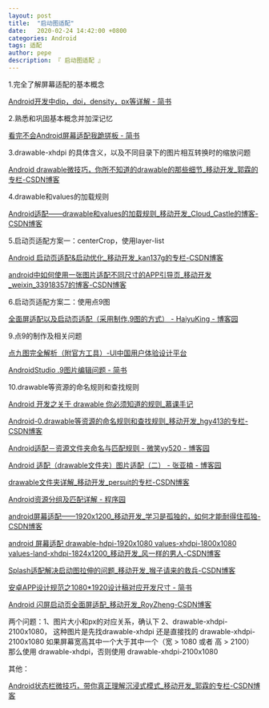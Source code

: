 ```yaml
---
layout: post
title:  "启动图适配"
date:   2020-02-24 14:42:00 +0800
categories: Android
tags: 适配
author: pepe
description: 『 启动图适配 』
---
```


1.完全了解屏幕适配的基本概念

[Android开发中dip，dpi，density，px等详解 - 简书](https://www.jianshu.com/p/cd66b7e01d4a/)

2.熟悉和巩固基本概念并加深记忆

[看完不会Android屏幕适配我跪搓板 - 简书](https://www.jianshu.com/p/5678f23faed3)

3.drawable-xhdpi 的具体含义，以及不同目录下的图片相互转换时的缩放问题

[Android drawable微技巧，你所不知道的drawable的那些细节_移动开发_郭霖的专栏-CSDN博客](https://blog.csdn.net/guolin_blog/article/details/50727753)

4.drawable和values的加载规则

[Android适配——drawable和values的加载规则_移动开发_Cloud_Castle的博客-CSDN博客](https://blog.csdn.net/cloud_castle/article/details/52313858)

5.启动页适配方案一：centerCrop，使用layer-list

[Android 启动页适配&启动优化_移动开发_kan137g的专栏-CSDN博客](https://blog.csdn.net/kan137g/article/details/86617122)

[android中如何使用一张图片适配不同尺寸的APP引导页_移动开发_weixin_33918357的博客-CSDN博客](https://blog.csdn.net/weixin_33918357/article/details/89871091)

6.启动页适配方案二：使用点9图

[全面屏适配以及启动页适配（采用制作.9图的方式） - HaiyuKing - 博客园](https://www.cnblogs.com/whycxb/p/9737613.html)

9.点9的制作及相关问题

[点九图完全解析（附官方工具）-UI中国用户体验设计平台](https://www.ui.cn/detail/290941.html)

[AndroidStudio .9图片编辑问题 - 简书](https://www.jianshu.com/p/b9757830fa6a)

10.drawable等资源的命名规则和查找规则


[Android 开发之关于 drawable 你必须知道的规则_慕课手记](https://www.imooc.com/article/42283)

[Android-0.drawable等资源的命名规则和查找规则_移动开发_hgy413的专栏-CSDN博客](https://blog.csdn.net/hgy413/article/details/85263355)

[Android适配－资源文件夹命名与匹配规则 - 微笑yy520 - 博客园](https://www.cnblogs.com/weixiao870428/p/3503607.html)

[Android 适配（drawable文件夹）图片适配（二） - 张亚楠 - 博客园](https://www.cnblogs.com/huihuizhang/p/9473698.html)

[drawable文件夹详解_移动开发_persuit的专栏-CSDN博客](https://blog.csdn.net/persuit/article/details/7663574)

[Android资源分组及匹配详解 - 程序园](http://www.voidcn.com/article/p-vxmeddmr-bpc.html)

[android屏幕适配——1920x1200_移动开发_学习是孤独的，如何才能耐得住孤独-CSDN博客](https://blog.csdn.net/yljme/article/details/40071593?depth_1-utm_source=distribute.pc_relevant.none-task&utm_source=distribute.pc_relevant.none-task)

[android 屏幕适配 drawable-hdpi-1920x1080 values-xhdpi-1800x1080 values-land-xhdpi-1824x1200_移动开发_风一样的男人-CSDN博客](https://blog.csdn.net/a2241076850/article/details/52535351)

[Splash适配解决启动图拉伸的问题_移动开发_猴子请来的救兵-CSDN博客](https://blog.csdn.net/aa464971/article/details/86692198)

[安卓APP设计规范之1080*1920设计稿对应开发尺寸 - 简书](https://www.jianshu.com/p/f79371f137c5)

[Android 闪屏启动页全面屏适配_移动开发_RoyZheng-CSDN博客](https://blog.csdn.net/Zheng_Jiao/article/details/94010893)

两个问题：1、图片大小和px的对应关系，确认下
	  2、drawable-xhdpi-2100x1080，
		这种图片是先找drawable-xhdpi
		还是直接找的 drawable-xhdpi-2100x1080
		如果屏幕宽高其中一个大于其中一个（宽 > 1080 或者 高 > 2100）
		那么使用 drawable-xhdpi，否则使用 drawable-xhdpi-2100x1080 

其他：


[Android状态栏微技巧，带你真正理解沉浸式模式_移动开发_郭霖的专栏-CSDN博客](https://blog.csdn.net/guolin_blog/article/details/51763825)

